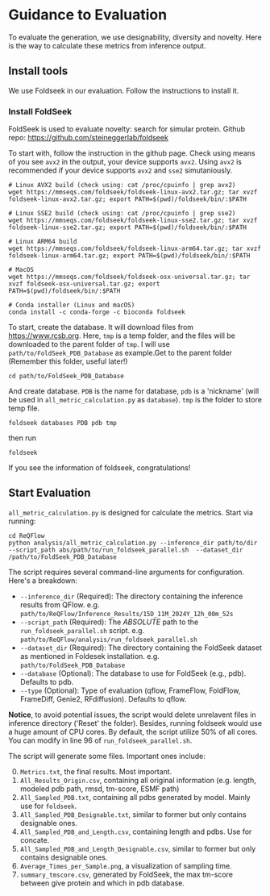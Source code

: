 # Guidance to Evaluation
To evaluate the generation, we use designability, diversity and novelty. Here is the way to calculate these metrics from inference output.

## Install tools
We use Foldseek in our evaluation. Follow the instructions to install it.

### Install FoldSeek

FoldSeek is used to evaluate novelty: search for simular protein. Github repo: https://github.com/steineggerlab/foldseek

To start with, follow the instruction in the github page. Check using means of you see `avx2` in the output, your device supports `avx2`. Using `avx2` is recommended if your device supports `avx2` and `sse2` simutaniously.

```
# Linux AVX2 build (check using: cat /proc/cpuinfo | grep avx2)
wget https://mmseqs.com/foldseek/foldseek-linux-avx2.tar.gz; tar xvzf foldseek-linux-avx2.tar.gz; export PATH=$(pwd)/foldseek/bin/:$PATH

# Linux SSE2 build (check using: cat /proc/cpuinfo | grep sse2)
wget https://mmseqs.com/foldseek/foldseek-linux-sse2.tar.gz; tar xvzf foldseek-linux-sse2.tar.gz; export PATH=$(pwd)/foldseek/bin/:$PATH

# Linux ARM64 build
wget https://mmseqs.com/foldseek/foldseek-linux-arm64.tar.gz; tar xvzf foldseek-linux-arm64.tar.gz; export PATH=$(pwd)/foldseek/bin/:$PATH

# MacOS
wget https://mmseqs.com/foldseek/foldseek-osx-universal.tar.gz; tar xvzf foldseek-osx-universal.tar.gz; export PATH=$(pwd)/foldseek/bin/:$PATH

# Conda installer (Linux and macOS)
conda install -c conda-forge -c bioconda foldseek
```

To start, create the database. It will download files from https://www.rcsb.org. Here, `tmp` is a temp folder, and the files will be downloaded to the parent folder of `tmp`. 
I will use `path/to/FoldSeek_PDB_Database` as example.Get to the parent folder (Remember this folder, useful later!)

```
cd path/to/FoldSeek_PDB_Database
```

And create database. `PDB` is the name for database, `pdb` is a 'nickname' (will be used in `all_metric_calculation.py` as `database`). `tmp` is the folder to store temp file.

```
foldseek databases PDB pdb tmp 
```
then run
```
foldseek
```
If you see the information of foldseek, congratulations!

## Start Evaluation

`all_metric_calculation.py` is designed for calculate the metrics. Start via running:

```
cd ReQFlow
python analysis/all_metric_calculation.py --inference_dir path/to/dir  --script_path abs/path/to/run_foldseek_parallel.sh  --dataset_dir /path/to/FoldSeek_PDB_Database
```
The script requires several command-line arguments for configuration.  Here's a breakdown:
+ `--inference_dir` (Required): The directory containing the inference results from QFlow. e.g. `path/to/ReQFlow/Inference_Results/15D_11M_2024Y_12h_00m_52s`
+ `--script_path` (Required): The *ABSOLUTE* path to the `run_foldseek_parallel.sh` script. e.g. `path/to/ReQFlow/analysis/run_foldseek_parallel.sh`
+ `--dataset_dir` (Required): The directory containing the FoldSeek dataset as mentioned in Foldesek installation. e.g. `path/to/FoldSeek_PDB_Database`
+ `--database` (Optional): The database to use for FoldSeek (e.g., pdb). Defaults to pdb. 
+ `--type` (Optional): Type of evaluation (qflow, FrameFlow, FoldFlow, FrameDiff, Genie2, RFdiffusion). Defaults to qflow.

**Notice**, to avoid potential issues, the script would delete unrelavent files in inference directory ('Reset' the folder). 
Besides, running foldseek would use a huge amount of CPU cores. By default, the script utilize 50% of all cores. You can modify in line 96 of `run_foldseek_parallel.sh`.

The script will generate some files. Important ones include: 

0. `Metrics.txt`, the final results. Most important. 
1. `All_Results_Origin.csv`, containing all original information (e.g. length, modeled pdb path, rmsd, tm-score, ESMF path)
2. `All_Sampled_PDB.txt`, containing all pdbs generated by model. Mainly use for `foldseek`.
3. `All_Sampled_PDB_Designable.txt`, similar to former but only contains designable ones.
4. `All_Sampled_PDB_and_Length.csv`, containing length and pdbs. Use for concate.
5. `All_Sampled_PDB_and_Length_Designable.csv`, similar to former but only contains designable ones.
6. `Average_Times_per_Sample.png`, a visualization of sampling time.
7. `summary_tmscore.csv`, generated by FoldSeek, the max tm-score between give protein and which in pdb database.


